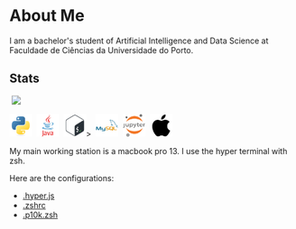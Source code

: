 # About Me

I am a bachelor's student of Artificial Intelligence and Data Science at Faculdade de Ciências da Universidade do Porto.

## Stats

<img src="https://komarev.com/ghpvc/?username=Seblessa&style=flat-square&color=blue" alt=""/>


<img src="https://github-readme-stats.vercel.app/api/top-langs/?username=Seblessa&count_private=true&layout=compact&theme=tokyonight&langs_count=6&hide=CSS,jupyter%20notebook" />


  
  <img src="https://github.com/devicons/devicon/blob/master/icons/python/python-original.svg" title="Python" alt="Python" width="40" height="40"/>&nbsp;
  <img src="https://github.com/devicons/devicon/blob/master/icons/java/java-original-wordmark.svg" title="Java" alt="Java" width="40" height="40"/>&nbsp;
  <img src="https://github.com/devicons/devicon/blob/master/icons/bash/bash-original.svg" title="Bash" alt="Bash" width="40" height="40"/>>&nbsp;
  <img src="https://github.com/devicons/devicon/blob/master/icons/mysql/mysql-original-wordmark.svg" title="MySQL"  alt="MySQL" width="40" height="40"/>&nbsp;
   <img src="https://github.com/devicons/devicon/blob/master/icons/jupyter/jupyter-original-wordmark.svg" title="Jupyter" alt="Jupyter" width="40" height="40"/>&nbsp;
  <img src="https://github.com/devicons/devicon/blob/master/icons/apple/apple-original.svg" title="Apple" alt="Apple" width="40" height="40"/>&nbsp;



My main working station is a macbook pro 13. I use the hyper terminal with zsh.

Here are the configurations:

- [.hyper.js](.hyper.js)
- [.zshrc](.zshrc)
- [.p10k.zsh](.p10k.zsh)
